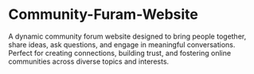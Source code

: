 # Community-Furam-Website
A dynamic community forum website designed to bring people together, share ideas, ask questions, and engage in meaningful conversations. Perfect for creating connections, building trust, and fostering online communities across diverse topics and interests.
